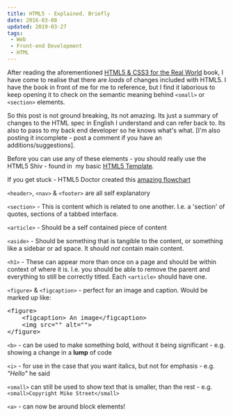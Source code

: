 ```yaml
---
title: HTML5 - Explained. Briefly
date: 2016-03-08
updated: 2019-03-27
tags:
 - Web
 - Front-end Development
 - HTML
---
```


<p>After reading the aforementioned <a href="http://www.sitepoint.com/books/htmlcss1/" target="_blank">HTML5 & CSS3 for the Real World</a>&nbsp;book, I have come to realise that there are <em>loads</em>&nbsp;of changes included with HTML5. I have the book in front of me for me to reference, but I find it laborious to keep opening it to check on the semantic meaning behind <code>&lt;small&gt;</code> or <code>&lt;section&gt;</code> elements.</p>
<p>So this post is not ground breaking, its not amazing. Its just a summary of changes to the HTML spec in&nbsp;English&nbsp;I understand and can refer back to. Its also to pass to my back end developer so he knows&nbsp;what's&nbsp;what. [I'm also posting it incomplete - post a comment if you have an additions/suggestions].</p>
<p>Before you can use any of these elements - you should really use the HTML5 Shiv - found in &nbsp;my basic <a href="https://gist.github.com/mikestreety/1657670">HTML5 Template</a>.</p>
<p>If you get stuck - HTML5 Doctor created this&nbsp;<a href="http://html5doctor.com/downloads/h5d-sectioning-flowchart.png">amazing flowchart</a></p>
<p><code>&lt;header&gt;</code>, <code>&lt;nav&gt;</code> & <code>&lt;footer&gt;</code> are all self explanatory</p>
<p><code>&lt;section&gt;</code> - This is content which is related to one another. I.e. a 'section' of quotes, sections of a tabbed interface.</p>
<p><code>&lt;article&gt;</code> - Should be a self contained piece of content</p>
<p><code>&lt;aside&gt;</code>&nbsp;- Should be something that is tangible to the content, or something like a sidebar or ad space. It should <em>not</em>&nbsp;contain main content.</p>
<p><code>&lt;h1&gt;</code> - These can appear more than once on a page and should be within context of where it is. I.e. you should be able to remove the parent and everything to still be correctly titled. Each <code>&lt;article&gt;</code> should have one.</p>
<p><code>&lt;figure&gt;</code> & <code>&lt;figcaption&gt;</code> - perfect for an image and caption. Would be marked up like:</p>
<pre class="language-html">&lt;figure&gt;
    &lt;figcaption&gt; An image&lt;/figcaption&gt;
    &lt;img src="" alt=""&gt;
&lt;/figure&gt;
</pre>
<p><code>&lt;b&gt;</code> - can be used to make something bold, without it being significant - e.g. showing a change in a <strong>lump</strong> of code</p>
<p><code>&lt;i&gt;</code> - for use in the case that you want italics, but not for emphasis - e.g. <em>"Hello"</em> he said</p>
<p><code>&lt;small&gt;</code> can still be used to show text that is smaller, than the rest - e.g. <code>&lt;small&gt;Copyright Mike Street&lt;/small&gt;</code></p>
<p><code>&lt;a&gt;</code> - can now be around block elements!</p>